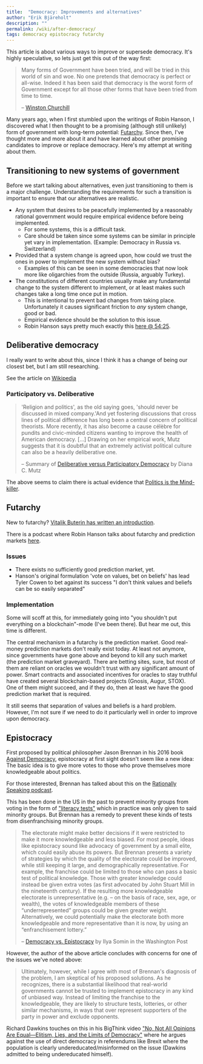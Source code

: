 ```yaml
---
title:  "Democracy: Improvements and alternatives"
author: "Erik Bjäreholt"
description: ""
permalink: /wiki/after-democracy/
tags: democracy epistocracy futarchy
---
```


This article is about various ways to improve or supersede democracy. It's highly speculative, so lets just get this out of the way first:

> Many forms of Government have been tried, and will be tried in this world of sin and woe. No one pretends that democracy is perfect or all-wise. Indeed it has been said that democracy is the worst form of Government except for all those other forms that have been tried from time to time.
>
> – [Winston Churchill](https://richardlangworth.com/worst-form-of-government)

Many years ago, when I first stumbled upon the writings of Robin Hanson, I discovered what I then thought to be a promising (although still unlikely) form of government with long-term potential: [Futarchy](https://en.wikipedia.org/wiki/Futarchy). Since then, I've thought more and more about it and have learned about other promising candidates to improve or replace democracy. Here's my attempt at writing about them.


## Transitioning to new systems of government

Before we start talking about alternatives, even just transitioning to them is a major challenge. Understanding the requirements for such a transition is important to ensure that our alternatives are realistic.

 - Any system that desires to be peacefully implemented by a reasonably rational government would require empirical evidence before being implemented.
   - For some systems, this is a difficult task. 
   - Care should be taken since some systems can be similar in principle yet vary in implementation. (Example: Democracy in Russia vs. Switzerland)
 - Provided that a system change is agreed upon, how could we trust the ones in power to implement the new system without bias? 
   - Examples of this can be seen in some democracies that now look more like oligarchies from the outside (Russia, arguably Turkey).
 - The constitutions of different countries usually make any fundamental change to the system different to implement, or at least makes such changes take a long time once put in motion.
   - This is intentional to prevent bad changes from taking place. Unfortunately it causes significant friction to *any* system change, good or bad.
   - Empirical evidence should be the solution to this issue.
   - Robin Hanson says pretty much exactly this [here @ 54:25](https://www.youtube.com/watch?time_continue=3266&v=mUUk0jSndoc).

<!-- With all the above issues, no wonder political revolution is often violent when people become desperate. -->


## Deliberative democracy

I really want to write about this, since I think it has a change of being our closest bet, but I am still researching.

See the article on [Wikipedia](https://en.wikipedia.org/wiki/Deliberative_democracy)

### Participatory vs. Deliberative

> 'Religion and politics', as the old saying goes, 'should never be discussed in mixed company.'And yet fostering discussions that cross lines of political difference has long been a central concern of political theorists. More recently, it has also become a cause célèbre for pundits and civic-minded citizens wanting to improve the health of American democracy. [...] Drawing on her empirical work, Mutz suggests that it is doubtful that an extremely activist political culture can also be a heavily deliberative one.
>
> – Summary of [Deliberative versus Participatory Democracy](https://www.amazon.com/Hearing-Other-Side-Deliberative-Participatory/dp/0521612284) by Diana C. Mutz

The above seems to claim there is actual evidence that [Politics is the Mind-killer](http://lesswrong.com/lw/gw/politics_is_the_mindkiller/).


## Futarchy

New to futarchy? [Vitalik Buterin has written an introduction](https://blog.ethereum.org/2014/08/21/introduction-futarchy/).

There is a podcast where Robin Hanson talks about futarchy and prediction markets [here](https://epicenter.tv/episode/098/).

### Issues

 - There exists no sufficiently good prediction market, yet.
 - Hanson's original formulation 'vote on values, bet on beliefs' has lead Tyler Cowen to bet against its success "I don't think values and beliefs can be so easily separated"

### Implementation

Some will scoff at this, for immediately going into "you shouldn't put everything on a blockchain"-mode (I've been there). But hear me out, this time is different. 

The central mechanism in a futarchy is the prediction market. Good real-money prediction markets don't really exist today. At least not anymore, since governments have gone above and beyond to kill any such market (the prediction market graveyard). There are betting sites, sure, but most of them are reliant on oracles we wouldn't trust with any significant amount of power. Smart contracts and associated incentives for oracles to stay truthful have created several blockchain-based projects (Gnosis, Augur, STOX). One of them might succeed, and if they do, then at least we have the good prediction market that is required.

It still seems that separation of values and beliefs is a hard problem. However, I'm not sure if we need to do it particularly well in order to improve upon democracy.


## Epistocracy

First proposed by political philosopher Jason Brennan in his 2016 book [Against Democracy](https://www.amazon.com/Against-Democracy-Jason-Brennan/dp/0691162603/), epistocracy at first sight doesn't seem like a new idea: The basic idea is to give more votes to those who prove themselves more knowledgeable about politics.

For those interested, Brennan has talked about this on the [Rationally Speaking podcast](http://rationallyspeakingpodcast.org/show/rs-176-jason-brennan-on-against-democracy.html).

This has been done in the US in the past to prevent minority groups from voting in the form of ["literacy tests"](https://en.wikipedia.org/wiki/Literacy_test#Voting) which in practice was only given to said minority groups. But Brennan has a remedy to prevent these kinds of tests from disenfranchising minority groups.

> The electorate might make better decisions if it were restricted to make it more knowledgeable and less biased. For most people, ideas like epistocracy sound like advocacy of government by a small elite, which could easily abuse its powers. But Brennan presents a variety of strategies by which the quality of the electorate could be improved, while still keeping it large, and demographically representative. For example, the franchise could be limited to those who can pass a basic test of political knowledge. Those with greater knowledge could instead be given extra votes (as first advocated by John Stuart Mill in the nineteenth century). If the resulting more knowledgeable electorate is unrepresentative (e.g. – on the basis of race, sex, age, or wealth), the votes of knowledgeable members of these “underrepresented” groups could be given greater weight. Alternatively, we could potentially make the electorate both more knowledgeable and more representative than it is now, by using an “enfranchisement lottery.”
>
> – [Democracy vs. Epistocracy](https://www.washingtonpost.com/news/volokh-conspiracy/wp/2016/09/03/democracy-vs-epistacracy/) by Ilya Somin in the Washington Post

However, the author of the above article concludes with concerns for one of the issues we've noted above:

> Ultimately, however, while I agree with most of Brennan's diagnosis of the problem, I am skeptical of his proposed solutions. As he recognizes, there is a substantial likelihood that real-world governments cannot be trusted to implement epistocracy in any kind of unbiased way. Instead of limiting the franchise to the knowledgeable, they are likely to structure tests, lotteries, or other similar mechanisms, in ways that over represent supporters of the party in power and exclude opponents.

Richard Dawkins touches on this in his BigThink video ["No, Not All Opinions Are Equal—Elitism, Lies, and the Limits of Democracy"](https://www.youtube.com/watch?v=pe4feBH0ABk) where he argues against the use of direct democracy in referendums like Brexit where the population is clearly undereducated/misinformed on the issue (Dawkins admitted to being undereducated himself).
